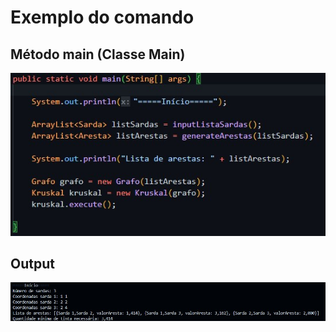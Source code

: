 # Exemplo do comando

## Método main (Classe Main)
![Método main](MetodoMain.jpg)

## Output
![Output Comando](OutputProblemaSardas.jpg)